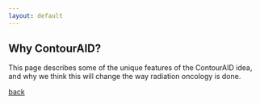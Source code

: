 ```yaml
---
layout: default
---
```


## Why ContourAID?

This page describes some of the unique features of the ContourAID idea, and why we think this will change the way radiation oncology is done.

[back](./)

